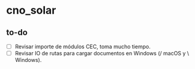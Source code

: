 # cno_solar

## to-do

- [ ] Revisar importe de módulos CEC, toma mucho tiempo.
- [ ] Revisar IO de rutas para cargar documentos en Windows (/ macOS y \\ Windows).
